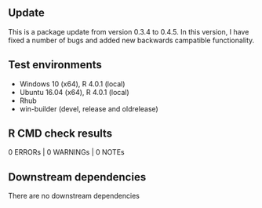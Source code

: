 ## Update
This is a package update from version 0.3.4 to 0.4.5. In this version, I have fixed a number of bugs and added new backwards campatible functionality.

## Test environments
* Windows 10 (x64), R 4.0.1 (local)
* Ubuntu 16.04 (x64), R 4.0.1 (local)
* Rhub
* win-builder (devel, release and oldrelease)

## R CMD check results
0 ERRORs | 0 WARNINGs | 0 NOTEs

## Downstream dependencies
There are no downstream dependencies
